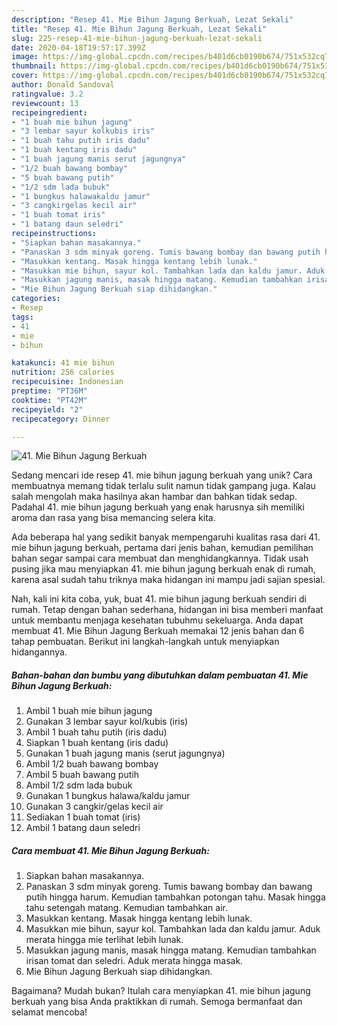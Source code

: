 ```yaml
---
description: "Resep 41. Mie Bihun Jagung Berkuah, Lezat Sekali"
title: "Resep 41. Mie Bihun Jagung Berkuah, Lezat Sekali"
slug: 225-resep-41-mie-bihun-jagung-berkuah-lezat-sekali
date: 2020-04-18T19:57:17.399Z
image: https://img-global.cpcdn.com/recipes/b401d6cb0190b674/751x532cq70/41-mie-bihun-jagung-berkuah-foto-resep-utama.jpg
thumbnail: https://img-global.cpcdn.com/recipes/b401d6cb0190b674/751x532cq70/41-mie-bihun-jagung-berkuah-foto-resep-utama.jpg
cover: https://img-global.cpcdn.com/recipes/b401d6cb0190b674/751x532cq70/41-mie-bihun-jagung-berkuah-foto-resep-utama.jpg
author: Donald Sandoval
ratingvalue: 3.2
reviewcount: 13
recipeingredient:
- "1 buah mie bihun jagung"
- "3 lembar sayur kolkubis iris"
- "1 buah tahu putih iris dadu"
- "1 buah kentang iris dadu"
- "1 buah jagung manis serut jagungnya"
- "1/2 buah bawang bombay"
- "5 buah bawang putih"
- "1/2 sdm lada bubuk"
- "1 bungkus halawakaldu jamur"
- "3 cangkirgelas kecil air"
- "1 buah tomat iris"
- "1 batang daun seledri"
recipeinstructions:
- "Siapkan bahan masakannya."
- "Panaskan 3 sdm minyak goreng. Tumis bawang bombay dan bawang putih hingga harum. Kemudian tambahkan potongan tahu. Masak hingga tahu setengah matang. Kemudian tambahkan air."
- "Masukkan kentang. Masak hingga kentang lebih lunak."
- "Masukkan mie bihun, sayur kol. Tambahkan lada dan kaldu jamur. Aduk merata hingga mie terlihat lebih lunak."
- "Masukkan jagung manis, masak hingga matang. Kemudian tambahkan irisan tomat dan seledri. Aduk merata hingga masak."
- "Mie Bihun Jagung Berkuah siap dihidangkan."
categories:
- Resep
tags:
- 41
- mie
- bihun

katakunci: 41 mie bihun 
nutrition: 256 calories
recipecuisine: Indonesian
preptime: "PT36M"
cooktime: "PT42M"
recipeyield: "2"
recipecategory: Dinner

---
```



![41. Mie Bihun Jagung Berkuah](https://img-global.cpcdn.com/recipes/b401d6cb0190b674/751x532cq70/41-mie-bihun-jagung-berkuah-foto-resep-utama.jpg)

Sedang mencari ide resep 41. mie bihun jagung berkuah yang unik? Cara membuatnya memang tidak terlalu sulit namun tidak gampang juga. Kalau salah mengolah maka hasilnya akan hambar dan bahkan tidak sedap. Padahal 41. mie bihun jagung berkuah yang enak harusnya sih memiliki aroma dan rasa yang bisa memancing selera kita.



Ada beberapa hal yang sedikit banyak mempengaruhi kualitas rasa dari 41. mie bihun jagung berkuah, pertama dari jenis bahan, kemudian pemilihan bahan segar sampai cara membuat dan menghidangkannya. Tidak usah pusing jika mau menyiapkan 41. mie bihun jagung berkuah enak di rumah, karena asal sudah tahu triknya maka hidangan ini mampu jadi sajian spesial.


Nah, kali ini kita coba, yuk, buat 41. mie bihun jagung berkuah sendiri di rumah. Tetap dengan bahan sederhana, hidangan ini bisa memberi manfaat untuk membantu menjaga kesehatan tubuhmu sekeluarga. Anda dapat membuat 41. Mie Bihun Jagung Berkuah memakai 12 jenis bahan dan 6 tahap pembuatan. Berikut ini langkah-langkah untuk menyiapkan hidangannya.

<!--inarticleads1-->

##### Bahan-bahan dan bumbu yang dibutuhkan dalam pembuatan 41. Mie Bihun Jagung Berkuah:

1. Ambil 1 buah mie bihun jagung
1. Gunakan 3 lembar sayur kol/kubis (iris)
1. Ambil 1 buah tahu putih (iris dadu)
1. Siapkan 1 buah kentang (iris dadu)
1. Gunakan 1 buah jagung manis (serut jagungnya)
1. Ambil 1/2 buah bawang bombay
1. Ambil 5 buah bawang putih
1. Ambil 1/2 sdm lada bubuk
1. Gunakan 1 bungkus halawa/kaldu jamur
1. Gunakan 3 cangkir/gelas kecil air
1. Sediakan 1 buah tomat (iris)
1. Ambil 1 batang daun seledri




<!--inarticleads2-->

##### Cara membuat 41. Mie Bihun Jagung Berkuah:

1. Siapkan bahan masakannya.
1. Panaskan 3 sdm minyak goreng. Tumis bawang bombay dan bawang putih hingga harum. Kemudian tambahkan potongan tahu. Masak hingga tahu setengah matang. Kemudian tambahkan air.
1. Masukkan kentang. Masak hingga kentang lebih lunak.
1. Masukkan mie bihun, sayur kol. Tambahkan lada dan kaldu jamur. Aduk merata hingga mie terlihat lebih lunak.
1. Masukkan jagung manis, masak hingga matang. Kemudian tambahkan irisan tomat dan seledri. Aduk merata hingga masak.
1. Mie Bihun Jagung Berkuah siap dihidangkan.




Bagaimana? Mudah bukan? Itulah cara menyiapkan 41. mie bihun jagung berkuah yang bisa Anda praktikkan di rumah. Semoga bermanfaat dan selamat mencoba!
